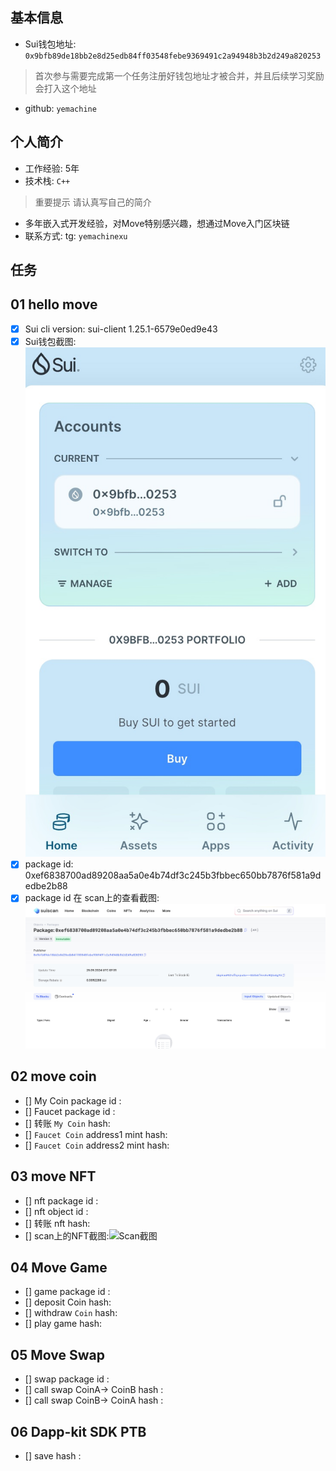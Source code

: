 ## 基本信息
- Sui钱包地址: `0x9bfb89de18bb2e8d25edb84ff03548febe9369491c2a94948b3b2d249a820253`
> 首次参与需要完成第一个任务注册好钱包地址才被合并，并且后续学习奖励会打入这个地址
- github: `yemachine`

## 个人简介
- 工作经验: 5年
- 技术栈: `C++`
> 重要提示 请认真写自己的简介
- 多年嵌入式开发经验，对Move特别感兴趣，想通过Move入门区块链
- 联系方式: tg: `yemachinexu` 

## 任务

##   01 hello move  
- [x] Sui cli version: sui-client 1.25.1-6579e0ed9e43
- [x] Sui钱包截图: ![Sui钱包截图](./notes/walletshot.jpg)
- [x] package id:  0xef6838700ad89208aa5a0e4b74df3c245b3fbbec650bb7876f581a9dedbe2b88    
- [x] package id 在 scan上的查看截图:![Scan截图](./notes/packa.jpg)

##   02 move coin
- [] My Coin package id : 
- [] Faucet package id : 
- [] 转账 `My Coin` hash:
- [] `Faucet Coin` address1 mint hash:
- [] `Faucet Coin` address2 mint hash:

##   03 move NFT
- [] nft package id :
- [] nft object id : 
- [] 转账 nft  hash:
- [] scan上的NFT截图:![Scan截图](./images/你的图片地址)

##   04 Move Game
- [] game package id :
- [] deposit Coin hash:
- [] withdraw `Coin` hash:
- [] play game hash:

##   05 Move Swap
- [] swap package id :
- [] call swap CoinA-> CoinB  hash :
- [] call swap CoinB-> CoinA  hash :

##   06 Dapp-kit SDK PTB
- [] save hash :
